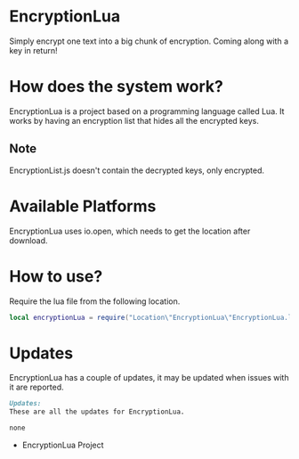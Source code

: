 # EncryptionLua
Simply encrypt one text into a big chunk of encryption. Coming along with a key in return!

# How does the system work?
EncryptionLua is a project based on a programming language called Lua.
It works by having an encryption list that hides all the encrypted keys.

## Note
EncryptionList.js doesn't contain the decrypted keys, only encrypted.

# Available Platforms
EncryptionLua uses io.open, which needs to get the location after download.

# How to use?
Require the lua file from the following location.

```lua
local encryptionLua = require("Location\"EncryptionLua\"EncryptionLua.lua")
```

# Updates
EncryptionLua has a couple of updates, it may be updated when issues with it are reported.

```md
Updates:
These are all the updates for EncryptionLua.

none
```

- EncryptionLua Project
